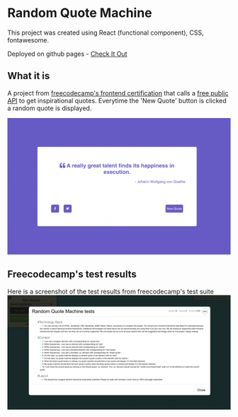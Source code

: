 # Random Quote Machine

This project was created using React (functional component), CSS, fontawesome.

Deployed on github pages - [Check It Out](https://natalievasquez11.github.io/random-quote-machine/) 

## What it is

A project from [freecodecamp's frontend certification](https://www.freecodecamp.org/learn/front-end-libraries/front-end-libraries-projects/build-a-random-quote-machine) that calls a [free public API](https://forum.freecodecamp.org/t/free-api-inspirational-quotes-json-with-code-examples/311373) to get inspirational quotes. Everytime the 'New Quote' button is clicked a random quote is displayed.

![project-img](./src/images/project-img.png)
## Freecodecamp's test results

Here is a screenshot of the test results from freecodecamp's test suite
![screenshot](./src/images/test-results.png)